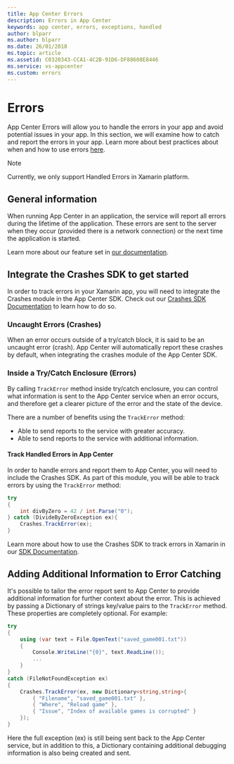 ```yaml
---
title: App Center Errors
description: Errors in App Center
keywords: app center, errors, exceptions, handled
author: blparr
ms.author: blparr
ms.date: 26/01/2018
ms.topic: article
ms.assetid: C0320343-CCA1-4C2B-91D6-DF88608E8446
ms.service: vs-appcenter
ms.custom: errors
---
```


# Errors

App Center Errors will allow you to handle the errors in your app and avoid potential issues in your app. In this section, we will examine how to catch and report the errors in your app. Learn more about best practices about when and how to use errors [here](https://docs.microsoft.com/en-us/dotnet/csharp/programming-guide/exceptions/using-exceptions).

> [!NOTE]
> Currently, we only support Handled Errors in Xamarin platform.


## General information

When running App Center in an application, the service will report all errors during the lifetime of the application. These errors are sent to the server when they occur (provided there is a network connection) or the next time the application is started.

Learn more about our feature set in [our documentation](~/errors/featureset.md).


## Integrate the Crashes SDK to get started

In order to track errors in your Xamarin app, you will need to integrate the Crashes module in the App Center SDK. Check out our [Crashes SDK Documentation](~/sdk/getting-started/xamarin.md) to learn how to do so.

### Uncaught Errors (Crashes)

When an error occurs outside of a try/catch block, it is said to be an uncaught error (crash). App Center will automatically report these crashes by default, when integrating the crashes module of the App Center SDK.

### Inside a Try/Catch Enclosure (Errors)

By calling `TrackError` method inside try/catch enclosure, you can control what information is sent to the App Center service when an error occurs, and therefore get a clearer picture of the error and the state of the device.

There are a number of benefits using the `TrackError` method:

- Able to send reports to the service with greater accuracy.
- Able to send reports to the service with additional information.


#### Track Handled Errors in App Center

In order to handle errors and report them to App Center, you will need to include the Crashes SDK. As part of this module, you will be able to track errors by using the `TrackError` method:

```csharp
try
{
    int divByZero = 42 / int.Parse("0");
} catch (DivideByZeroException ex){
    Crashes.TrackError(ex);
}
```

Learn more about how to use the Crashes SDK to track errors in Xamarin in our [SDK Documentation](~/sdk/crashes/xamarin.md).


## Adding Additional Information to Error Catching

It's possible to tailor the error report sent to App Center to provide additional information for further context about the error. This is achieved by passing a Dictionary of strings key/value pairs to the `TrackError` method. These properties are completely optional. For example:

```csharp
try
{
    using (var text = File.OpenText("saved_game001.txt"))
    {
        Console.WriteLine("{0}", text.ReadLine());
        ...
    }
}
catch (FileNotFoundException ex)
{
    Crashes.TrackError(ex, new Dictionary<string,string>{
        { "Filename", "saved_game001.txt" },
        { "Where", "Reload game" },
        { "Issue", "Index of available games is corrupted" }
    });
}
```

Here the full exception (ex) is still being sent back to the App Center service, but in addition to this, a Dictionary containing additional debugging information is also being created and sent.
